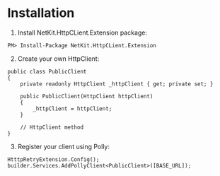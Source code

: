 ﻿# Installation
1. Install NetKit.HttpCLient.Extension package:
```
PM> Install-Package NetKit.HttpCLient.Extension
```
2. Create your own HttpClient:
```
public class PublicClient
{
    private readonly HttpClient _httpClient { get; private set; }

    public PublicClient(HttpClient httpClient)
    {
        _httpClient = httpClient;
    }

    // HttpClient method
}
```
3. Register your client using Polly:
```
HtttpRetryExtension.Config();
builder.Services.AddPollyClient<PublicClient>([BASE_URL]);
```